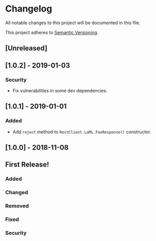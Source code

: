 # Changelog
All notable changes to this project will be documented in this file.

This project adheres to [Semantic Versioning](https://semver.org/spec/v2.0.0.html).

## [Unreleased]

## [1.0.2] - 2019-01-03
### Security
- Fix vulnerabilities in some dev dependencies.

## [1.0.1] - 2019-01-01
### Added
- Add `reject` method to `RestClient.LaML.FaxResponse()` constructor.

## [1.0.0] - 2018-11-08
## First Release!

### Added
### Changed
### Removed
### Fixed
### Security
